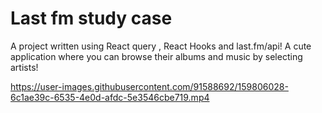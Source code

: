 # **Last fm study case** 
<!-- -->
A project written using React query , React Hooks and last.fm/api!
A cute application where you can browse their albums and music by selecting artists!



https://user-images.githubusercontent.com/91588692/159806028-6c1ae39c-6535-4e0d-afdc-5e3546cbe719.mp4


